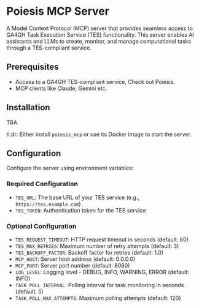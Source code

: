 # Poiesis MCP Server

A Model Context Protocol (MCP) server that provides seamless access to GA4GH
Task Execution Service (TES) functionality. This server enables AI assistants
and LLMs to create, monitor, and manage computational tasks through a
TES-compliant service.

## Prerequisites

- Access to a GA4GH TES-compliant service, Check out Poiesis.
- MCP clients like Claude, Gemini etc.

## Installation

TBA.

tl;dr: Either install `poiesis_mcp` or use its Docker image to start the server.

## Configuration

Configure the server using environment variables:

### Required Configuration

- `TES_URL`: The base URL of your TES service (e.g., `https://tes.example.com`)
- `TES_TOKEN`: Authentication token for the TES service

### Optional Configuration

- `TES_REQUEST_TIMEOUT`: HTTP request timeout in seconds (default: 60)
- `TES_MAX_RETRIES`: Maximum number of retry attempts (default: 3)
- `TES_BACKOFF_FACTOR`: Backoff factor for retries (default: 1.0)
- `MCP_HOST`: Server host address (default: 0.0.0.0)
- `MCP_PORT`: Server port number (default: 8080)
- `LOG_LEVEL`: Logging level - DEBUG, INFO, WARNING, ERROR (default: INFO)
- `TASK_POLL_INTERVAL`: Polling interval for task monitoring in seconds
  (default: 5)
- `TASK_POLL_MAX_ATTEMPTS`: Maximum polling attempts (default: 120)
